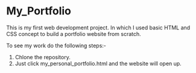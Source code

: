 # My_Portfolio
This is my first web development project.
In which I used basic HTML and CSS concept to build a portfolio website from scratch.

To see my work do the following steps:-
1) Chlone the repository.
2) Just click my_personal_portfolio.html and the website will open up.
